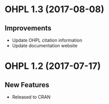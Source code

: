# OHPL 1.3 (2017-08-08)

## Improvements

- Update OHPL citation information
- Update documentation website

# OHPL 1.2 (2017-07-17)

## New Features

- Released to CRAN
